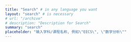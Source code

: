 ```yaml
---
title: "Search" # in any language you want
layout: "search" # is necessary
# url: "/archive"
# description: "Description for Search"
summary: "search"
placeholder: "输入学科/课程名称, 例如\"EECS\", \"数学分析\""
---
```

